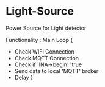 # Light-Source
Power Source for Light detector

Functionality :
  Main Loop
  {
  - Check WIFI Connection
  - Check MQTT Connection
  - Check if 'INA->begin' 'true
  - Send data to local 'MQTT' broker
  - Delay
  }
